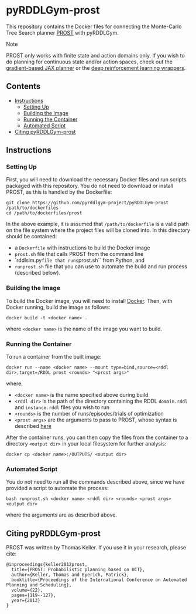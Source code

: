 # pyRDDLGym-prost
This repository contains the Docker files for connecting the Monte-Carlo Tree Search planner [PROST](https://github.com/prost-planner/prost) with pyRDDLGym.

> [!NOTE]  
> PROST only works with finite state and action domains only.
> If you wish to do planning for continuous state and/or action spaces, check out the [gradient-based JAX planner](https://github.com/pyrddlgym-project/pyRDDLGym-jax) or the [deep reinforcement learning wrappers](https://github.com/pyrddlgym-project/pyRDDLGym-rl).

## Contents
- [Instructions](#instructions)
  - [Setting Up](#setting-up)
  - [Building the Image](#building-the-image)
  - [Running the Container](#running-the-container)
  - [Automated Script](#automated-script)
- [Citing pyRDDLGym-prost](#citing-pyrddlgym-prost)
  
## Instructions

### Setting Up

First, you will need to download the necessary Docker files and run scripts packaged with this repository. You do not need to download or install PROST, as this is handled by the Dockerfile:

```shell
git clone https://github.com/pyrddlgym-project/pyRDDLGym-prost /path/to/dockerfiles
cd /path/to/dockerfiles/prost
```

In the above example, it is assumed that ``/path/to/dockerfile`` is a valid path on the file system where the project files will be cloned into.
In this directory should be contained:
- a ``Dockerfile`` with instructions to build the Docker image
- ``prost.sh`` file that calls PROST from the command line
- `rddlsim.py`` file that runs ``prost.sh`` from Python, and
- ``runprost.sh`` file that you can use to automate the build and run process (described below).

### Building the Image

To build the Docker image, you will need to install [Docker](https://docs.docker.com/get-docker/). Then, with Docker running, build the image as follows:

```shell
docker build -t <docker name> .
```

where ``<docker name>`` is the name of the image you want to build.

### Running the Container

To run a container from the built image:

```shell
docker run --name <docker name> --mount type=bind,source=<rddl dir>,target=/RDDL prost <rounds> "<prost args>"
```

where:
- ``<docker name>`` is the name specified above during build
- ``<rddl dir>`` is the path of the directory containing the RDDL ``domain.rddl`` and ``instance.rddl`` files you wish to run
- ``<rounds>`` is the number of runs/episodes/trials of optimization
- ``<prost args>`` are the arguments to pass to PROST, whose syntax is described [here](https://github.com/pyrddlgym-project/pyRDDLGym-prost/blob/main/prost/PROST_Command_Line_Option_Notes_Thomas_Keller.txt)

After the container runs, you can then copy the files from the container to a directory ``<output dir>`` in your local filesystem for further analysis:

```shell
docker cp <docker name>:/OUTPUTS/ <output dir>
```

### Automated Script

You do not need to run all the commands described above, since we have provided a script to automate the process:

```shell
bash runprost.sh <docker name> <rddl dir> <rounds> <prost args> <output dir>
```

where the arguments are as described above.

## Citing pyRDDLGym-prost

PROST was written by Thomas Keller. If you use it in your research, please cite:

```
@inproceedings{keller2012prost,
  title={PROST: Probabilistic planning based on UCT},
  author={Keller, Thomas and Eyerich, Patrick},
  booktitle={Proceedings of the International Conference on Automated Planning and Scheduling},
  volume={22},
  pages={119--127},
  year={2012}
}
```

